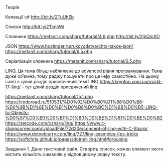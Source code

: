 Теорія

Колекції c#
http://bit.ly/2TuUhEb

Списки
http://bit.ly/2TcniWd

Словники
https://metanit.com/sharp/tutorial/4.9.php
http://bit.ly/2IbQmXO

JSON
https://www.hostinger.ru/rukovodstva/chto-takoe-json/
https://metanit.com/sharp/tutorial/6.5.php

Серіалізація словника
https://metanit.com/sharp/tutorial/6.5.php

LINQ. Ця тема більш наближена до advanced рівня програмування. Тема дуже об’ємна, тому раджу пошукати про це інфу самостійно. На цьому сайті є цілий розділ присвячений темі LINQ
https://krypton.com.ua/rozdil-17-linq/ - тут цілий розділ присвячений linq

https://metanit.com/sharp/tutorial/15.1.php
https://coderoad.ru/510531/%D0%92%D0%B0%D1%88%D0%B8-%D0%9B%D1%8E%D0%B1%D0%B8%D0%BC%D1%8B%D0%B5-LINQ-to-Objects-%D0%97%D0%B0%D0%BF%D1%80%D0%BE%D1%81%D0%BE%D0%B2
https://zetcode.com/csharp/linq/
https://www.c-sharpcorner.com/UploadFile/72d20e/concept-of-linq-with-C-Sharp/
https://www.dotnetcurry.com/linq/727/linq-examples-tips-tricks
https://softchris.github.io/pages/dotnet-linq.html#grouping

Завдання 1. 
Дано текстовий файл. Створіть список, кожен елемент якого містить кількість символів у відповідному рядку тексту.
